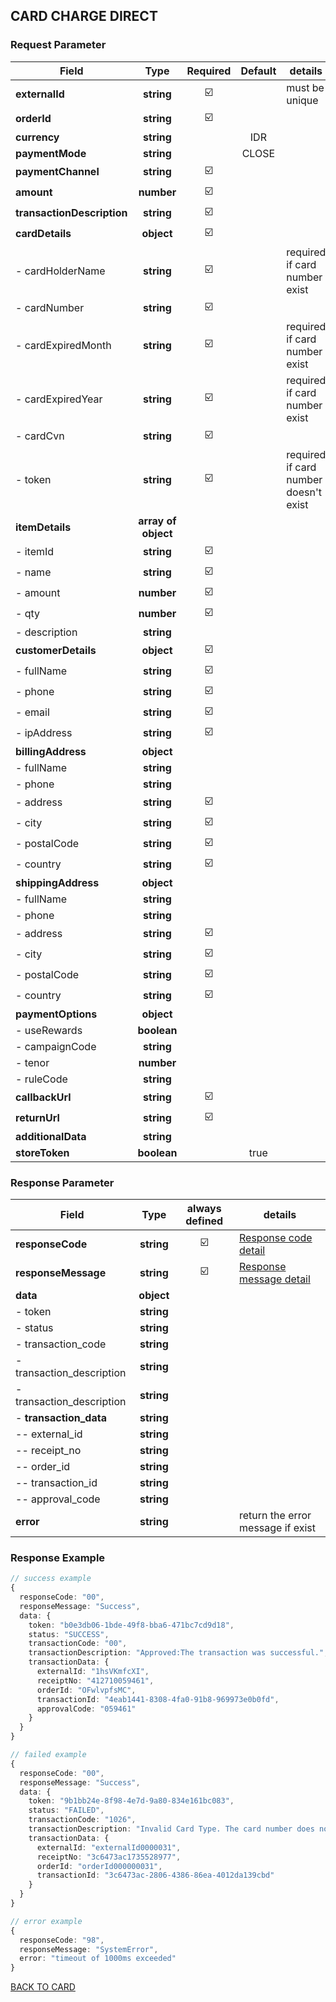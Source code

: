 ## CARD CHARGE DIRECT

### Request Parameter

| Field               |        Type         | Required | Default | details                               |
| ------------------- | :-----------------: | :------: | :-----: | ------------------------------------- |
| **externalId**      |     **string**      |    ☑️    |         | must be unique                        |
| **orderId**         |     **string**      |    ☑️    |         |                                       |
| **currency**        |     **string**      |          |   IDR   |                                       |
| **paymentMode**     |     **string**      |          |  CLOSE  |                                       |
| **paymentChannel**  |     **string**      |    ☑️    |         |                                       |
| **amount**          |     **number**      |    ☑️    |         |                                       |
| **transactionDescription**     |     **string**      |    ☑️    |         |                                       |
| **cardDetails**     |     **object**      |    ☑️    |         |                                       |
| - cardHolderName              |     **string**      |    ☑️    |         | required if card number exist         |
| - cardNumber            |     **string**      |    ☑️    |         |                                       |
| - cardExpiredMonth          |     **string**      |    ☑️    |         | required if card number exist         |
| - cardExpiredYear           |     **string**      |    ☑️    |         | required if card number exist         |
| - cardCvn               |     **string**      |    ☑️    |         |                                       |
| - token             |     **string**      |    ☑️    |         | required if card number doesn't exist |
| **itemDetails**     | **array of object** |          |         |                                       |
| - itemId                |     **string**      |    ☑️    |         |                                       |
| - name              |     **string**      |    ☑️    |         |                                       |
| - amount            |     **number**      |    ☑️    |         |                                       |
| - qty               |     **number**      |    ☑️    |         |                                       |
| - description       |     **string**      |          |         |                                       |
| **customerDetails** |     **object**      |    ☑️    |         |                                       |
| - fullName              |     **string**      |    ☑️    |         |                                       |
| - phone             |     **string**      |    ☑️    |         |                                       |
| - email             |     **string**      |    ☑️    |         |                                       |
| - ipAddress         |     **string**      |    ☑️    |         |                                       |
| **billingAddress**  |     **object**      |          |         |                                       |
| - fullName              |     **string**      |          |         |                                       |
| - phone             |     **string**      |          |         |                                       |
| - address           |     **string**      |    ☑️    |         |                                       |
| - city              |     **string**      |    ☑️    |         |                                       |
| - postalCode        |     **string**      |    ☑️    |         |                                       |
| - country           |     **string**      |    ☑️    |         |                                       |
| **shippingAddress** |     **object**      |          |         |                                       |
| - fullName              |     **string**      |          |         |                                       |
| - phone             |     **string**      |          |         |                                       |
| - address           |     **string**      |    ☑️    |         |                                       |
| - city              |     **string**      |    ☑️    |         |                                       |
| - postalCode        |     **string**      |    ☑️    |         |                                       |
| - country           |     **string**      |    ☑️    |         |                                       |
| **paymentOptions**  |     **object**      |          |         |                                       |
| - useRewards        |     **boolean**     |          |         |                                       |
| - campaignCode      |     **string**      |          |         |                                       |
| - tenor             |     **number**      |          |         |                                       |
| - ruleCode          |     **string**      |          |         |                                       |
| **callbackUrl**     |     **string**      |    ☑️    |         |                                       |
| **returnUrl**       |     **string**      |    ☑️    |         |                                       |
| **additionalData**  |     **string**      |          |         |                                       |
| **storeToken**      |     **boolean**     |          |  true   |                                       |

### Response Parameter

| Field                     |    Type    | always defined | details                                   |
| ------------------------- | :--------: | :------------: | ----------------------------------------- |
| **responseCode**          | **string** |       ☑️       | [Response code detail](../RESPONSE.md)    |
| **responseMessage**       | **string** |       ☑️       | [Response message detail](../RESPONSE.md) |
| **data**                  | **object** |                |                                           |
| - token                   | **string** |                |                                           |
| - status                  | **string** |                |                                           |
| - transaction_code        | **string** |                |                                           |
| - transaction_description | **string** |                |                                           |
| - transaction_description | **string** |                |                                           |
| - **transaction_data**    | **string** |                |                                           |
| -- external_id            | **string** |                |                                           |
| -- receipt_no             | **string** |                |                                           |
| -- order_id               | **string** |                |                                           |
| -- transaction_id         | **string** |                |                                           |
| -- approval_code          | **string** |                |                                           |
| **error**                 | **string** |                | return the error message if exist         |

### Response Example

```typescript
// success example
{
  responseCode: "00",
  responseMessage: "Success",
  data: {
    token: "b0e3db06-1bde-49f8-bba6-471bc7cd9d18",
    status: "SUCCESS",
    transactionCode: "00",
    transactionDescription: "Approved:The transaction was successful.",
    transactionData: {
      externalId: "1hsVKmfcXI",
      receiptNo: "412710059461",
      orderId: "OFwlvpfsMC",
      transactionId: "4eab1441-8308-4fa0-91b8-969973e0b0fd",
      approvalCode: "059461"
    }
  }
}

// failed example
{
  responseCode: "00",
  responseMessage: "Success",
  data: {
    token: "9b1bb24e-8f98-4e7d-9a80-834e161bc083",
    status: "FAILED",
    transactionCode: "1026",
    transactionDescription: "Invalid Card Type. The card number does not match with the, card type.",
    transactionData: {
      externalId: "externalId0000031",
      receiptNo: "3c6473ac1735528977",
      orderId: "orderId000000031",
      transactionId: "3c6473ac-2806-4386-86ea-4012da139cbd"
    }
  }
}

// error example
{
  responseCode: "98",
  responseMessage: "SystemError",
  error: "timeout of 1000ms exceeded"
}
```

[BACK TO CARD](CARD.md)
